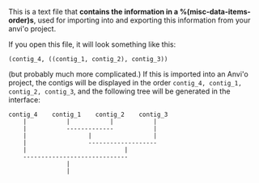 This is a text file that **contains the information in a %(misc-data-items-order)s**, used for importing into and exporting this information from your anvi'o project. 

If you open this file, it will look something like this: 

    (contig_4, ((contig_1, contig_2), contig_3))
    
    
(but probably much more complicated.) If this is imported into an Anvi'o project, the contigs will be displayed in the order `contig_4, contig_1, contig_2, contig_3`, and the following tree will be generated in the interface: 
    
    contig_4    contig_1    contig_2    contig_3
        |           |           |           |
        |           -------------           |
        |                 |                 |
        |                 -------------------
        |                           |
        -----------------------------
                    |
                    |
